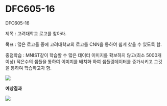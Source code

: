 # DFC605-16
DFC605-16

제목 : 고려대학교 로고를 찾아라.<p>
목표 : 많은 로고들 중에 고려대학교의 로고를 CNN을 통하여 쉽게 찾을 수 있도록 함.<p>
중점학습 : MNIST같이 학습할 수 많은 데이터 이미지를 확보하지 않고(최소 5000개 이상) 적은수의 샘플을 통하여 이미지를 배치화 하여 샘플링데이터를 증가시키고 그것을 통하여 학습하고자 함.<p>

<img src = "https://ww.namu.la/s/474f785f24ebc734e596a04336e5d2d9145056572659330cb352b140171bb0193c6d3186f868994520e0a5fa13efec17e735c4c8e78850ba2c8da2a9ab353cc59b70badbd89b223c2f6bd4ddaf7421f2060a3f2df0833e8cd9988cae515407ce3806e667c14dad208600b5cb969c1ff2"></img>
<p>

<B>예상결과</B>

<img src = "https://github.com/jundeyo/DFC605-16/blob/master/predict_result.png"></img>
